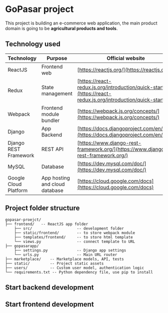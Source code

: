 ﻿# GoPasar project

This project is building an e-commerce web application, the main product domain is going to be **agricultural products and tools**.

## Technology used
|Technology|Purpose|Official website|
|--|--|--|
| ReactJS | Frontend web | [https://reactjs.org/](https://reactjs.org/) |
| Redux | State management | [https://react-redux.js.org/introduction/quick-start](https://react-redux.js.org/introduction/quick-start) |
| Webpack | Frontend module bundler | [https://webpack.js.org/concepts/](https://webpack.js.org/concepts/) |
| Django | App Backend | [https://docs.djangoproject.com/en/3.0/](https://docs.djangoproject.com/en/3.0/) |
| Django REST Framework | REST API | [https://www.django-rest-framework.org/](https://www.django-rest-framework.org/) |
| MySQL | Database | [https://dev.mysql.com/doc/](https://dev.mysql.com/doc/) |
| Google Cloud Platform | App hosting and cloud database | [https://cloud.google.com/docs](https://cloud.google.com/docs) |

## Project folder structure
```
gopasar-proejct/
├── frontend/	-- ReactJS app folder
	├── src/ 					-- development folder
	├── static/frontend/		-- to store webpack module
	├── templates/frontend/		-- to store html template
	└── views.py				-- connect template to URL
├── gopasarapp/
	├── settings.py				-- Django app settings
	└── urls.py					-- Main URL router
├── marketplace/	-- Marketplace models, API, tests
├── static/			-- Project static assets
├── users/			-- Custom user model, authentication logic
└── requirements.txt -- Python dependency file, use pip to install
```

## Start backend development

## Start frontend development

